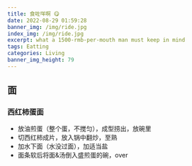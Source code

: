```yaml
---
title: 食咗咩啊 😋
date: 2022-08-29 01:59:28
banner_img: /img/ride.jpg
index_img: /img/ride.jpg
excerpt: what a 1500-rmb-per-mouth man must keep in mind
tags: Eatting
categories: Living
banner_img_height: 79
---
```


## 面

### 西红柿蛋面

- 放油煎蛋（整个蛋，不搅匀），成型捞出，放碗里
- 切西红柿成片，放入锅中翻炒，至熟
- 加水下面（水没过面），加适当盐
- 面条软后将面&汤倒入盛煎蛋的碗，over

